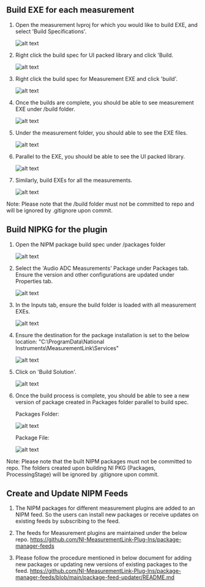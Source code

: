 ## Build EXE for each measurement
1. Open the measurement lvproj for which you would like to build EXE, and select 'Build Specifications'.
    
    ![alt text](images/meas-lvproj.png)

2. Right click the build spec for UI packed library and click 'Build.

    ![alt text](images/build-ui-packed-lib.png)

3. Right click the build spec for Measurement EXE and click 'build'.
    
    ![alt text](images/build-measurement-exe.png)

4. Once the builds are complete, you should be able to see measurement EXE under /build folder.
    
    ![alt text](images/build-folder.png)

5. Under the measurement folder, you should able to see the EXE files.
    
    ![alt text](images/meas-exe-folder.png)

6. Parallel to the EXE, you should be able to see the UI packed library.
    
    ![alt text](images/meas-ui-folder.png)

7. Similarly, build EXEs for all the measurements.
    
    ![alt text](images/build-folder-with-all-meas.png)


Note: Please note that the /build folder must not be committed to repo and will be ignored by .gitignore upon commit.


## Build NIPKG for the plugin

1. Open the NIPM package build spec under /packages folder
    
    ![alt text](images/packages-folder.png)

2. Select the 'Audio ADC Measurements' Package under Packages tab. Ensure the version and other configurations are updated under Properties tab.
    
    ![alt text](images/nipb-package-properties.png)

3. In the Inputs tab, ensure the build folder is loaded with all measurement EXEs.
    
    ![alt text](images/nipb-inputs-tab.png)

4. Ensure the destination for the package installation is set to the below location:
    "C:\ProgramData\National Instruments\MeasurementLink\Services"

    ![alt text](images/nipb-destinations.png)

5. Click on 'Build Solution'.

    ![alt text](images/nipb-build-solution.png)

6. Once the build process is complete, you should be able to see a new version of package created in Packages folder parallel to build spec.
    
    Packages Folder:
   
    ![alt text](images/built-packages.png)

    Package File:
   
    ![alt text](images/nipm-package-file.png)


Note: Please note that the built NIPM packages must not be committed to repo. The folders created upon building NI PKG (Packages, ProcessingStage) will be ignored by .gitignore upon commit.


## Create and Update NIPM Feeds
1. The NIPM packages for different measurement plugins are added to an NIPM feed. So the users can install new packages or receive updates on existing feeds by subscribing to the feed.

2. The feeds for Measurement plugins are maintained under the below repo.
https://github.com/NI-MeasurementLink-Plug-Ins/package-manager-feeds

3. Please follow the procedure mentioned in below document for adding new packages or updating new versions of existing packages to the feed.
https://github.com/NI-MeasurementLink-Plug-Ins/package-manager-feeds/blob/main/package-feed-updater/README.md



